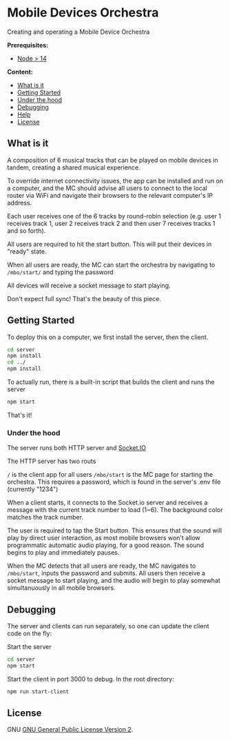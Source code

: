 # Mobile Devices Orchestra
Creating and operating a Mobile Device Orchestra

**Prerequisites:**

- [Node > 14](https://nodejs.org/)

**Content:**

* [What is it](#what-is-it)
* [Getting Started](#getting-started)
* [Under the hood](#under-the-hood)
* [Debugging](#debugging)
* [Help](#help)
* [License](#license)


## What is it

A composition of 6 musical tracks that can be played on mobile devices in tandem, creating a shared musical experience.

To override internet connectivity issues, the app can be installed and run on a computer, and the MC should advise all users to connect to the local router via WiFi and navigate their browsers to the relevant computer's IP address.

Each user receives one of the 6 tracks by round-robin selection (e.g. user 1 receives track 1, user 2 receives track 2 and then user 7 receives tracks 1 and so forth).

All users are required to hit the start button. This will put their devices in "ready" state.

When all users are ready, the MC can start the orchestra by navigating to
`/mbo/start/`
and typing the password

All devices will receive a socket message to start playing.

Don't expect full sync! That's the beauty of this piece.

## Getting Started

To deploy this on a computer, we first install the server, then the client.

```bash
cd server
npm install
cd ../
npm install
```

To actually run, there is a built-in script that builds the client and runs the server

```bash
npm start
```

That's it!

### Under the hood

The server runs both HTTP server and [Socket.IO](https://socket.io/)

The HTTP server has two routs

`/` is the client app for all users
`/mbo/start` is the MC page for starting the orchestra. This requires a password, which is found in the server's .env file (currently "1234")

When a client starts, it connects to the Socket.io server and receives a message with the current track number to load (1~6). The background color matches the track number.

The user is required to tap the Start button. This ensures that the sound will play by direct user interaction, as most mobile browsers won't allow programmatic automatic audio playing, for a good reason. The sound begins to play and immediately pauses.

When the MC detects that all users are ready, the MC navigates to `/mbo/start`, inputs the password and submits. All users then receive a socket message to start playing, and the audio will begin to play somewhat simultanuously in all mobile browsers.

## Debugging

The server and clients can run separately, so one can update the client code on the fly:

Start the server

```bash
cd server
npm start
```

Start the client in port 3000 to debug. In the root directory:
```bash
npm run start-client
```

## License

GNU [GNU General Public License Version 2](https://opensource.org/licenses/GPL-2.0).

